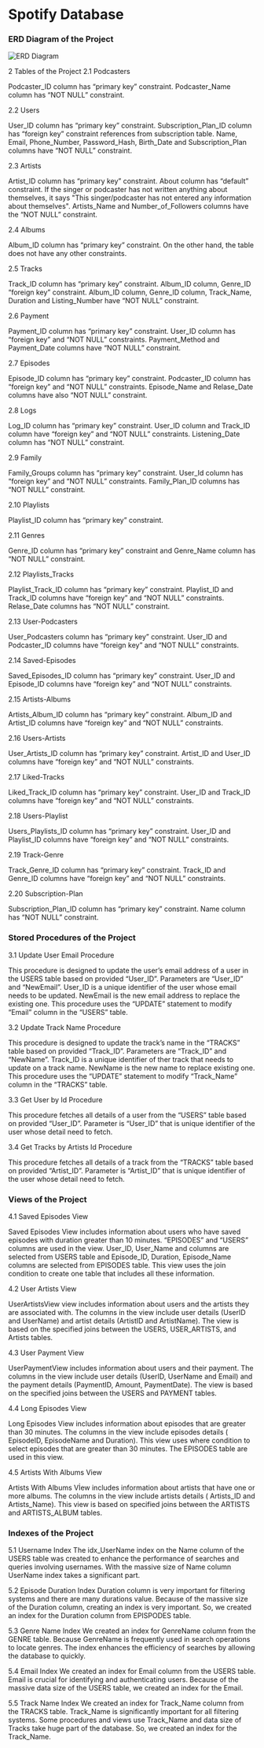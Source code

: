 # Spotify Database

 
### ERD Diagram of the Project
 
![ERD Diagram](https://github.com/omersnturk/Spotify-Database/blob/main/ERD%20Diagram/Spotify_5.4.png)

2 Tables of the Project
2.1 Podcasters
  
Podcaster_ID column has “primary key” constraint.
Podcaster_Name column has “NOT NULL” constraint.



2.2 Users
  
User_ID column has “primary key” constraint.
Subscription_Plan_ID column has “foreign key” constraint references from subscription table.
Name, Email, Phone_Number, Password_Hash, Birth_Date and Subscription_Plan columns have “NOT NULL” constraint.

2.3 Artists
 
  
 Artist_ID column has “primary key” constraint.
About column has “default” constraint. If the singer or podcaster has not written anything about themselves, it says "This singer/podcaster has not entered any information about themselves".
Artists_Name and Number_of_Followers columns have the “NOT NULL” constraint.

2.4 Albums

 
 Album_ID column has “primary key” constraint.
On the other hand, the table does not have any other constraints.






2.5 Tracks

 
 Track_ID column has “primary key” constraint.
Album_ID column, Genre_ID “foreign key” constraint.
Album_ID column, Genre_ID column, Track_Name, Duration and Listing_Number have “NOT NULL” constraint.

2.6 Payment


  
 Payment_ID column has “primary key” constraint.
User_ID column has “foreign key” and “NOT NULL” constraints.
Payment_Method and Payment_Date columns have “NOT NULL” constraint.


2.7 Episodes


 
Episode_ID column has “primary key” constraint.
Podcaster_ID column has “foreign key” and “NOT NULL” constraints.
Episode_Name and Relase_Date columns have also “NOT NULL” constraint.

2.8 Logs

 
Log_ID column has “primary key” constraint.
User_ID column and Track_ID column have “foreign key” and “NOT NULL” constraints.
Listening_Date column has “NOT NULL” constraint.





2.9 Family

 
Family_Groups column has “primary key” constraint.
User_Id column has “foreign key” and “NOT NULL” constraints.
Family_Plan_ID columns has “NOT NULL” constraint.


2.10 Playlists

  
Playlist_ID column has “primary key” constraint.

2.11 Genres

 
Genre_ID column has “primary key” constraint and Genre_Name column has “NOT NULL” constraint.

2.12 Playlists_Tracks

 
Playlist_Track_ID column has “primary key” constraint.
Playlist_ID and Track_ID columns have “foreign key” and “NOT NULL” constraints.
Relase_Date columns has “NOT NULL” constraint.

2.13 User-Podcasters

 
User_Podcasters column has “primary key” constraint.
User_ID and Podcaster_ID columns have “foreign key” and “NOT NULL” constraints.

2.14 Saved-Episodes

 
Saved_Episodes_ID column has “primary key” constraint.
User_ID and Episode_ID columns have “foreign key” and “NOT NULL” constraints.

2.15 Artists-Albums

 
Artists_Album_ID column has “primary key” constraint.
Album_ID and Artist_ID columns have “foreign key” and “NOT NULL” constraints.

2.16 Users-Artists

 
User_Artists_ID column has “primary key” constraint.
Artist_ID and User_ID columns have “foreign key” and “NOT NULL” constraints.

2.17 Liked-Tracks

 
Liked_Track_ID column has “primary key” constraint.
User_ID and Track_ID columns have “foreign key” and “NOT NULL” constraints.

2.18 Users-Playlist

 
Users_Playlists_ID column has “primary key” constraint.
User_ID and Playlist_ID columns have “foreign key” and “NOT NULL” constraints.

2.19 Track-Genre

 
Track_Genre_ID column has “primary key” constraint.
Track_ID and Genre_ID columns have “foreign key” and “NOT NULL” constraints.

2.20 Subscription-Plan 

 
Subscription_Plan_ID column has “primary key” constraint.
Name column has “NOT NULL” constraint.


### Stored Procedures of the Project

3.1 Update User Email Procedure

This procedure is designed to update the user’s email address of a user in the USERS table based on provided “User_ID”.
Parameters are “User_ID” and “NewEmail”. User_ID is a unique identifier of the user whose email needs to be updated. NewEmail is the new email address to replace the existing one.
This procedure uses the “UPDATE” statement to modify “Email” column in the “USERS” table.

3.2 Update Track Name Procedure

This procedure is designed to update the track’s name in the “TRACKS” table based on provided “Track_ID”.
Parameters are “Track_ID” and “NewName”. Track_ID is a unique identifier of ther track that needs to update on a track name. NewName is the new name to replace existing one.
 This procedure uses the “UPDATE” statement to modify “Track_Name” column in the “TRACKS” table.
 
3.3 Get User by Id Procedure

This procedure fetches all details of a user from the “USERS” table based on provided “User_ID”.
Parameter is “User_ID” that is unique identifier of the user whose detail need to fetch.

3.4 Get Tracks by Artists Id Procedure

 This procedure fetches all details of a track from the “TRACKS” table based on provided “Artist_ID”.
Parameter is “Artist_ID” that is unique identifier of the user whose detail need to fetch.

### Views of the Project

4.1 Saved Episodes View

 Saved Episodes View includes information about users who have saved episodes with duration greater than 10 minutes. “EPISODES” and “USERS” columns are used in the view. User_ID, User_Name and columns are selected from USERS table and Episode_ID, Duration, Episode_Name columns are selected from EPISODES table. This view uses the join condition to create one table that includes all these information. 

4.2 User Artists View

UserArtistsView view includes information about users and the artists they are associated with. The columns in the view include user details (UserID and UserName) and artist details (ArtistID and ArtistName). The view is based on the specified joins between the USERS, USER_ARTISTS, and Artists tables.

4.3 User Payment View

UserPaymentView includes information about users and their payment. The columns in the view include user details (UserID, UserName and Email) and the payment details (PaymentID, Amount, PaymentDate). The view is based on the specified joins between the USERS and PAYMENT tables.

4.4 Long Episodes View

Long Episodes View includes information about episodes that are greater than 30 minutes. The columns in the view include episodes details ( EpisodeID, EpisodeName and Duration). This view uses where condition to select episodes that are greater than 30 minutes. The EPISODES table are used in this view.

4.5 Artists With Albums View

Artists With Albums Vİew includes information about artists that have one or more albums. The columns in the view include artists details ( Artists_ID and Artists_Name). This view is based on specified joins between the ARTISTS and ARTISTS_ALBUM tables.


### Indexes of the Project
5.1 Username Index
The idx_UserName index on the Name column of the USERS table was created to enhance the performance of searches and queries involving usernames. With the massive size of Name column UserName index takes a significant part.

5.2 Episode Duration Index
Duration column is very important for filtering systems and there are many durations value. Because of the massive size of the Duration column, creating an index is very important. So, we created an index for the Duration column from EPISPODES table.

5.3 Genre Name Index
We created an index for GenreName column from the GENRE table. Because GenreName is frequently used in search operations to locate genres. The index enhances the efficiency of searches by allowing the database to quickly.
 
5.4 Email Index
We created an index for Email column from the USERS table. Email is crucial for identifying and authenticating users. Because of the massive data size of the USERS table, we created an index for the Email.
 
5.5 Track Name Index
We created an index for Track_Name column from the TRACKS table. Track_Name is significantly important for all filtering systems. Some procedures and views use Track_Name and data size of Tracks take huge part of the database. So, we created an index for the Track_Name.
